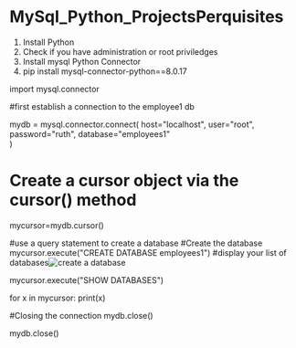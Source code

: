 # MySql_Python_ProjectsPerquisites
1.	Install Python 
2.	Check if you have administration or root priviledges
3.	Install mysql Python Connector
4.	pip install mysql-connector-python==8.0.17

import mysql.connector

#first establish a connection to the employee1 db

mydb = mysql.connector.connect(
  host="localhost",
  user="root",
  password="ruth",
  database="employees1"  
)

# Create a cursor object via the cursor() method
mycursor=mydb.cursor()


#use a query statement to create a database
#Create the database
mycursor.execute("CREATE DATABASE employees1")
#display your list of databases![create a database](https://user-images.githubusercontent.com/17750481/111886899-6bda1280-89e2-11eb-895c-f7aa50d18044.JPG)

mycursor.execute("SHOW DATABASES")

for x in mycursor:
  print(x)

#Closing the connection
mydb.close()

mydb.close()

